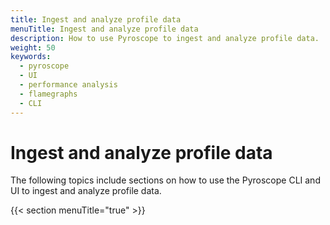 ```yaml
---
title: Ingest and analyze profile data
menuTitle: Ingest and analyze profile data
description: How to use Pyroscope to ingest and analyze profile data.
weight: 50
keywords:
  - pyroscope
  - UI
  - performance analysis
  - flamegraphs
  - CLI
---
```


# Ingest and analyze profile data

The following topics include sections on how to use the Pyroscope CLI and UI to ingest and analyze profile data.

{{< section menuTitle="true" >}}
